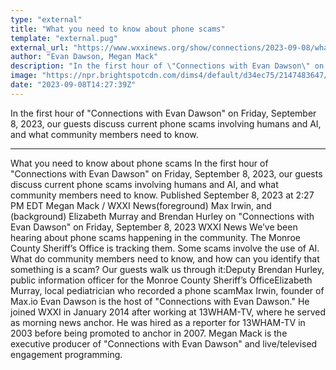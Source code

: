 ```yaml
---
type: "external"
title: "What you need to know about phone scams"
template: "external.pug"
external_url: "https://www.wxxinews.org/show/connections/2023-09-08/what-you-need-to-know-about-phone-scams"
author: "Evan Dawson, Megan Mack"
description: "In the first hour of \"Connections with Evan Dawson\" on Friday, September 8, 2023, our guests discuss current phone scams involving humans and AI, and what community members need to know."
image: "https://npr.brightspotcdn.com/dims4/default/d34ec75/2147483647/strip/true/crop/800x420+0+31/resize/1200x630!/quality/90/?url=http%3A%2F%2Fnpr-brightspot.s3.amazonaws.com%2F6e%2F05%2F62d8dbc74d3ab68aba6dc9e09bc0%2F5677df46-8a35-475b-9e0b-b7171bb85c90.jpg"
date: "2023-09-08T14:27:39Z"
---
```


In the first hour of "Connections with Evan Dawson" on Friday, September 8, 2023, our guests discuss current phone scams involving humans and AI, and what community members need to know.

---

What you need to know about phone scams
In the first hour of "Connections with Evan Dawson" on Friday, September 8, 2023, our guests discuss current phone scams involving humans and AI, and what community members need to know.
Published September 8, 2023 at 2:27 PM EDT
Megan Mack
/
WXXI News(foreground) Max Irwin, and (background) Elizabeth Murray and Brendan Hurley on "Connections with Evan Dawson" on Friday, September 8, 2023
WXXI News
We’ve been hearing about phone scams happening in the community. The Monroe County Sheriff’s Office is tracking them. Some scams involve the use of AI. What do community members need to know, and how can you identify that something is a scam? Our guests walk us through it:Deputy Brendan Hurley, public information officer for the Monroe County Sheriff’s OfficeElizabeth Murray, local pediatrician who recorded a phone scamMax Irwin, founder of Max.io
Evan Dawson is the host of "Connections with Evan Dawson." He joined WXXI in January 2014 after working at 13WHAM-TV, where he served as morning news anchor. He was hired as a reporter for 13WHAM-TV in 2003 before being promoted to anchor in 2007.
Megan Mack is the executive producer of "Connections with Evan Dawson" and live/televised engagement programming.
